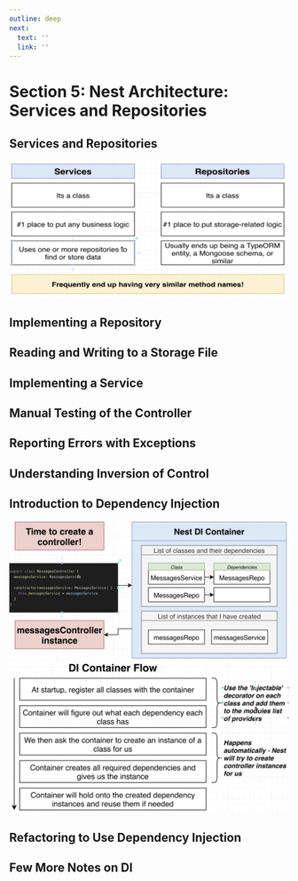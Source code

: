 ```yaml
---
outline: deep
next:
  text: ''
  link: ''
---
```


# Section 5: Nest Architecture: Services and Repositories

## Services and Repositories
  ![alt text](img/image-9.png)

## Implementing a Repository
## Reading and Writing to a Storage File
## Implementing a Service
## Manual Testing of the Controller
## Reporting Errors with Exceptions

## Understanding Inversion of Control
## Introduction to Dependency Injection
  ![Nest DI](img/image-10.png)
  ![DI Container Flow](img/image-11.png)

## Refactoring to Use Dependency Injection
## Few More Notes on DI